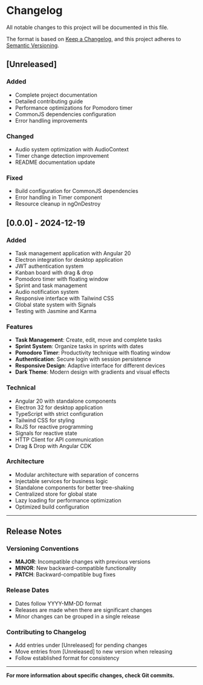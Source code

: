 # Changelog

All notable changes to this project will be documented in this file.

The format is based on [Keep a Changelog](https://keepachangelog.com/en/1.0.0/),
and this project adheres to [Semantic Versioning](https://semver.org/spec/v2.0.0.html).

## [Unreleased]

### Added

- Complete project documentation
- Detailed contributing guide
- Performance optimizations for Pomodoro timer
- CommonJS dependencies configuration
- Error handling improvements

### Changed

- Audio system optimization with AudioContext
- Timer change detection improvement
- README documentation update

### Fixed

- Build configuration for CommonJS dependencies
- Error handling in Timer component
- Resource cleanup in ngOnDestroy

## [0.0.0] - 2024-12-19

### Added

- Task management application with Angular 20
- Electron integration for desktop application
- JWT authentication system
- Kanban board with drag & drop
- Pomodoro timer with floating window
- Sprint and task management
- Audio notification system
- Responsive interface with Tailwind CSS
- Global state system with Signals
- Testing with Jasmine and Karma

### Features

- **Task Management**: Create, edit, move and complete tasks
- **Sprint System**: Organize tasks in sprints with dates
- **Pomodoro Timer**: Productivity technique with floating window
- **Authentication**: Secure login with session persistence
- **Responsive Design**: Adaptive interface for different devices
- **Dark Theme**: Modern design with gradients and visual effects

### Technical

- Angular 20 with standalone components
- Electron 32 for desktop application
- TypeScript with strict configuration
- Tailwind CSS for styling
- RxJS for reactive programming
- Signals for reactive state
- HTTP Client for API communication
- Drag & Drop with Angular CDK

### Architecture

- Modular architecture with separation of concerns
- Injectable services for business logic
- Standalone components for better tree-shaking
- Centralized store for global state
- Lazy loading for performance optimization
- Optimized build configuration

---

## Release Notes

### Versioning Conventions

- **MAJOR**: Incompatible changes with previous versions
- **MINOR**: New backward-compatible functionality
- **PATCH**: Backward-compatible bug fixes

### Release Dates

- Dates follow YYYY-MM-DD format
- Releases are made when there are significant changes
- Minor changes can be grouped in a single release

### Contributing to Changelog

- Add entries under [Unreleased] for pending changes
- Move entries from [Unreleased] to new version when releasing
- Follow established format for consistency

---

**For more information about specific changes, check Git commits.**
